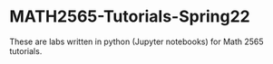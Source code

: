 # MATH2565-Tutorials-Spring22
These are labs written in python (Jupyter notebooks) for Math 2565 tutorials.
